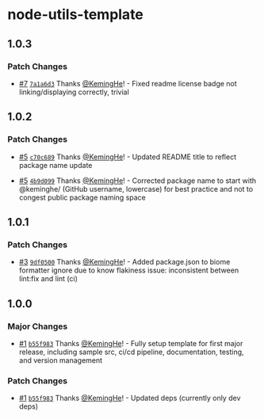 # node-utils-template

## 1.0.3

### Patch Changes

- [#7](https://github.com/KemingHe/node-utils-template/pull/7) [`7a1a6d3`](https://github.com/KemingHe/node-utils-template/commit/7a1a6d36568e9c7ea883b8f1ee679ea249c953c9) Thanks [@KemingHe](https://github.com/KemingHe)! - Fixed readme license badge not linking/displaying correctly, trivial

## 1.0.2

### Patch Changes

- [#5](https://github.com/KemingHe/node-utils-template/pull/5) [`c70c689`](https://github.com/KemingHe/node-utils-template/commit/c70c689277215f789c595724437cffecd63dc773) Thanks [@KemingHe](https://github.com/KemingHe)! - Updated README title to reflect package name update

- [#5](https://github.com/KemingHe/node-utils-template/pull/5) [`4b9d099`](https://github.com/KemingHe/node-utils-template/commit/4b9d09946ee9e0c98a7dcccaadee521d2f558f0e) Thanks [@KemingHe](https://github.com/KemingHe)! - Corrected package name to start with @keminghe/ (GitHub username, lowercase) for best practice and not to congest public package naming space

## 1.0.1

### Patch Changes

- [#3](https://github.com/KemingHe/node-utils-template/pull/3) [`9df0500`](https://github.com/KemingHe/node-utils-template/commit/9df05002a4a382d045bab7430eda73b322fe83a2) Thanks [@KemingHe](https://github.com/KemingHe)! - Added package.json to biome formatter ignore due to know flakiness issue: inconsistent between lint:fix and lint (ci)

## 1.0.0

### Major Changes

- [#1](https://github.com/KemingHe/node-utils-template/pull/1) [`b55f983`](https://github.com/KemingHe/node-utils-template/commit/b55f9835c3f79534f0406ca544db913f527b7128) Thanks [@KemingHe](https://github.com/KemingHe)! - Fully setup template for first major release, including sample src, ci/cd pipeline, documentation, testing, and version management

### Patch Changes

- [#1](https://github.com/KemingHe/node-utils-template/pull/1) [`b55f983`](https://github.com/KemingHe/node-utils-template/commit/b55f9835c3f79534f0406ca544db913f527b7128) Thanks [@KemingHe](https://github.com/KemingHe)! - Updated deps (currently only dev deps)
